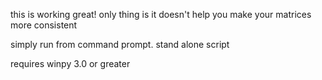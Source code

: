 this is working great! only thing is it doesn't help you make your matrices more consistent

simply run from command prompt. stand alone script

requires winpy 3.0 or greater
